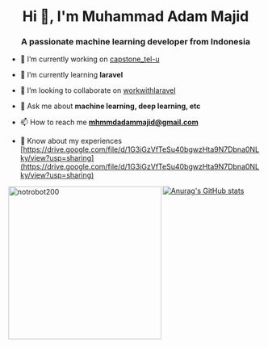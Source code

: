 <h1 align="center">Hi 👋, I'm Muhammad Adam Majid</h1>
<h3 align="center">A passionate machine learning developer from Indonesia</h3>

- 🔭 I’m currently working on [capstone_tel-u](https://github.com/notRobot200/capstone_tel-u.git)

- 🌱 I’m currently learning **laravel**

- 👯 I’m looking to collaborate on [workwithlaravel](https://github.com/notRobot200/workwithlaravel.git)

- 💬 Ask me about **machine learning, deep learning, etc**

- 📫 How to reach me **mhmmdadammajid@gmail.com**

- 📄 Know about my experiences [https://drive.google.com/file/d/1G3iGzVfTeSu40bgwzHta9N7Dbna0NLky/view?usp=sharing](https://drive.google.com/file/d/1G3iGzVfTeSu40bgwzHta9N7Dbna0NLky/view?usp=sharing)


<p>
  <img align="left" src="https://github-readme-stats.vercel.app/api/top-langs?username=notrobot200&show_icons=true&locale=en&layout=compact&theme=dark" alt="notrobot200" width="303"/>
</p>

[![Anurag's GitHub stats](https://github-readme-stats.vercel.app/api?username=notrobot200)](https://github.com/anuraghazra/github-readme-stats)
